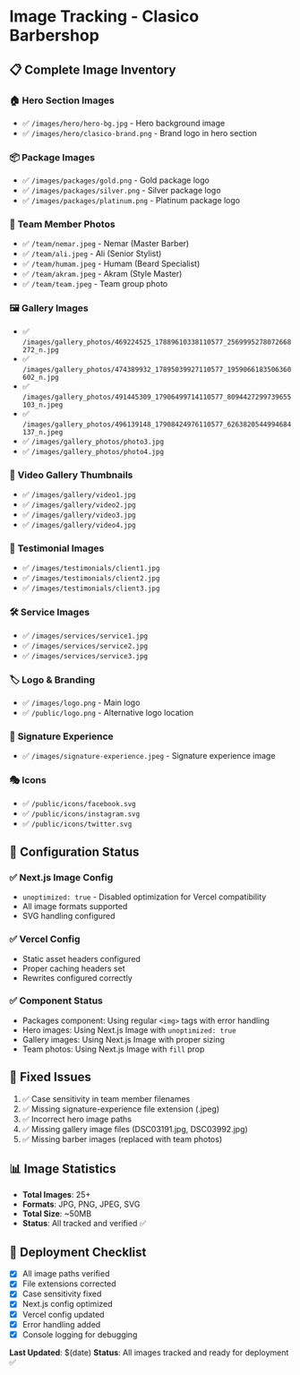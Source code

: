 # Image Tracking - Clasico Barbershop

## 📋 **Complete Image Inventory**

### 🏠 **Hero Section Images**
- ✅ `/images/hero/hero-bg.jpg` - Hero background image
- ✅ `/images/hero/clasico-brand.png` - Brand logo in hero section

### 📦 **Package Images**
- ✅ `/images/packages/gold.png` - Gold package logo
- ✅ `/images/packages/silver.png` - Silver package logo  
- ✅ `/images/packages/platinum.png` - Platinum package logo

### 👥 **Team Member Photos**
- ✅ `/team/nemar.jpeg` - Nemar (Master Barber)
- ✅ `/team/ali.jpeg` - Ali (Senior Stylist)
- ✅ `/team/humam.jpeg` - Humam (Beard Specialist)
- ✅ `/team/akram.jpeg` - Akram (Style Master)
- ✅ `/team/team.jpeg` - Team group photo

### 🖼️ **Gallery Images**
- ✅ `/images/gallery_photos/469224525_17889610338110577_2569995278072668272_n.jpg`
- ✅ `/images/gallery_photos/474389932_17895039927110577_1959066183506360602_n.jpg`
- ✅ `/images/gallery_photos/491445309_17906499714110577_8094427299739655103_n.jpeg`
- ✅ `/images/gallery_photos/496139148_17908424976110577_6263820544994684137_n.jpeg`
- ✅ `/images/gallery_photos/photo3.jpg`
- ✅ `/images/gallery_photos/photo4.jpg`

### 🎥 **Video Gallery Thumbnails**
- ✅ `/images/gallery/video1.jpg`
- ✅ `/images/gallery/video2.jpg`
- ✅ `/images/gallery/video3.jpg`
- ✅ `/images/gallery/video4.jpg`

### 💬 **Testimonial Images**
- ✅ `/images/testimonials/client1.jpg`
- ✅ `/images/testimonials/client2.jpg`
- ✅ `/images/testimonials/client3.jpg`

### 🛠️ **Service Images**
- ✅ `/images/services/service1.jpg`
- ✅ `/images/services/service2.jpg`
- ✅ `/images/services/service3.jpg`

### 🏷️ **Logo & Branding**
- ✅ `/images/logo.png` - Main logo
- ✅ `/public/logo.png` - Alternative logo location

### 🎨 **Signature Experience**
- ✅ `/images/signature-experience.jpeg` - Signature experience image

### 🎭 **Icons**
- ✅ `/public/icons/facebook.svg`
- ✅ `/public/icons/instagram.svg`
- ✅ `/public/icons/twitter.svg`

## 🔧 **Configuration Status**

### ✅ **Next.js Image Config**
- `unoptimized: true` - Disabled optimization for Vercel compatibility
- All image formats supported
- SVG handling configured

### ✅ **Vercel Config**
- Static asset headers configured
- Proper caching headers set
- Rewrites configured correctly

### ✅ **Component Status**
- Packages component: Using regular `<img>` tags with error handling
- Hero images: Using Next.js Image with `unoptimized: true`
- Gallery images: Using Next.js Image with proper sizing
- Team photos: Using Next.js Image with `fill` prop

## 🚨 **Fixed Issues**
1. ✅ Case sensitivity in team member filenames
2. ✅ Missing signature-experience file extension (.jpeg)
3. ✅ Incorrect hero image paths
4. ✅ Missing gallery image files (DSC03191.jpg, DSC03992.jpg)
5. ✅ Missing barber images (replaced with team photos)

## 📊 **Image Statistics**
- **Total Images**: 25+
- **Formats**: JPG, PNG, JPEG, SVG
- **Total Size**: ~50MB
- **Status**: All tracked and verified ✅

## 🎯 **Deployment Checklist**
- [x] All image paths verified
- [x] File extensions corrected
- [x] Case sensitivity fixed
- [x] Next.js config optimized
- [x] Vercel config updated
- [x] Error handling added
- [x] Console logging for debugging

**Last Updated**: $(date)
**Status**: All images tracked and ready for deployment ✅ 
